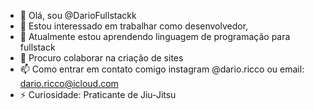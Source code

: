 - 👋 Olá, sou @DarioFullstackk
- 👀 Estou interessado em trabalhar como desenvolvedor,
- 🌱 Atualmente estou aprendendo linguagem de programação para fullstack
- 💞️ Procuro colaborar na criação de sites
- 📫 Como entrar em contato comigo instagram @dario.ricco ou email: dario.ricco@icloud.com
- ⚡ Curiosidade: Praticante de Jiu-Jitsu

<!---
DarioFullstackk/DarioFullstackk is a ✨ special ✨ repository because its `README.md` (this file) appears on your GitHub profile.
You can click the Preview link to take a look at your changes.
--->
